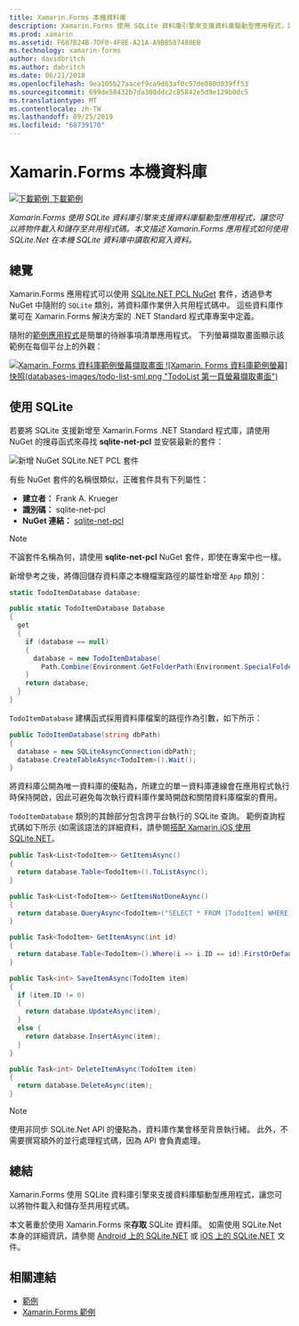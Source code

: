 ```yaml
---
title: Xamarin.Forms 本機資料庫
description: Xamarin.Forms 使用 SQLite 資料庫引擎來支援資料庫驅動型應用程式，讓您可以將物件載入和儲存至共用程式碼。 本文描述 Xamarin.Forms 應用程式如何使用 SQLite.Net 在本機 SQLite 資料庫中讀取和寫入資料。
ms.prod: xamarin
ms.assetid: F687B24B-7DF0-4F8E-A21A-A9BB507480EB
ms.technology: xamarin-forms
author: davidbritch
ms.author: dabritch
ms.date: 06/21/2018
ms.openlocfilehash: 9ea105b27aacef9ca9d63af0c57de880d039ff53
ms.sourcegitcommit: 699de58432b7da300ddc2c85842e5d9e129b0dc5
ms.translationtype: MT
ms.contentlocale: zh-TW
ms.lasthandoff: 09/25/2019
ms.locfileid: "68739170"
---
```

# <a name="xamarinforms-local-databases"></a>Xamarin.Forms 本機資料庫

[![下載範例](~/media/shared/download.png) 下載範例](https://docs.microsoft.com/samples/xamarin/xamarin-forms-samples/todo)

_Xamarin.Forms 使用 SQLite 資料庫引擎來支援資料庫驅動型應用程式，讓您可以將物件載入和儲存至共用程式碼。本文描述 Xamarin.Forms 應用程式如何使用 SQLite.Net 在本機 SQLite 資料庫中讀取和寫入資料。_

## <a name="overview"></a>總覽

Xamarin.Forms 應用程式可以使用 [SQLite.NET PCL NuGet](https://www.nuget.org/packages/sqlite-net-pcl/) 套件，透過參考 NuGet 中隨附的 `SQLite` 類別，將資料庫作業併入共用程式碼中。 這些資料庫作業可在 Xamarin.Forms 解決方案的 .NET Standard 程式庫專案中定義。

隨附的[範例應用程式](https://docs.microsoft.com/samples/xamarin/xamarin-forms-samples/todo)是簡單的待辦事項清單應用程式。 下列螢幕擷取畫面顯示該範例在每個平台上的外觀：

[![Xamarin. Forms 資料庫範例螢幕擷取畫面](databases-images/todo-list-sml.png "TodoList 第一頁螢幕擷取畫面")](databases-images/todo-list.png#lightbox "TodoList 第一頁螢幕擷取畫面")[ ![Xamarin. Forms 資料庫範例螢幕]快照(databases-images/todo-list-sml.png "TodoList 第一頁螢幕擷取畫面")](databases-images/todo-list.png#lightbox "TodoList 第一頁螢幕擷取畫面")

<a name="Using_SQLite_with_PCL" />

## <a name="using-sqlite"></a>使用 SQLite

若要將 SQLite 支援新增至 Xamarin.Forms .NET Standard 程式庫，請使用 NuGet 的搜尋函式來尋找 **sqlite-net-pcl** 並安裝最新的套件：

![新增 NuGet SQLite.NET PCL 套件](databases-images/vs2017-sqlite-pcl-nuget.png "新增 NuGet SQLite.NET PCL 套件")

有些 NuGet 套件的名稱很類似，正確套件具有下列屬性：

- **建立者：** Frank A. Krueger
- **識別碼：** sqlite-net-pcl
- **NuGet 連結：** [sqlite-net-pcl](https://www.nuget.org/packages/sqlite-net-pcl/)

> [!NOTE]
> 不論套件名稱為何，請使用 **sqlite-net-pcl** NuGet 套件，即使在專案中也一樣。

新增參考之後，將傳回儲存資料庫之本機檔案路徑的屬性新增至 `App` 類別：

```csharp
static TodoItemDatabase database;

public static TodoItemDatabase Database
{
  get
  {
    if (database == null)
    {
      database = new TodoItemDatabase(
        Path.Combine(Environment.GetFolderPath(Environment.SpecialFolder.LocalApplicationData), "TodoSQLite.db3"));
    }
    return database;
  }
}
```

`TodoItemDatabase` 建構函式採用資料庫檔案的路徑作為引數，如下所示：

```csharp
public TodoItemDatabase(string dbPath)
{
  database = new SQLiteAsyncConnection(dbPath);
  database.CreateTableAsync<TodoItem>().Wait();
}
```

將資料庫公開為唯一資料庫的優點為，所建立的單一資料庫連線會在應用程式執行時保持開啟，因此可避免每次執行資料庫作業時開啟和關閉資料庫檔案的費用。

`TodoItemDatabase` 類別的其餘部分包含跨平台執行的 SQLite 查詢。 範例查詢程式碼如下所示 (如需該語法的詳細資料，請參閱[搭配 Xamarin.iOS 使用 SQLite.NET](~/ios/data-cloud/data/using-sqlite-orm.md)。

```csharp
public Task<List<TodoItem>> GetItemsAsync()
{
  return database.Table<TodoItem>().ToListAsync();
}

public Task<List<TodoItem>> GetItemsNotDoneAsync()
{
  return database.QueryAsync<TodoItem>("SELECT * FROM [TodoItem] WHERE [Done] = 0");
}

public Task<TodoItem> GetItemAsync(int id)
{
  return database.Table<TodoItem>().Where(i => i.ID == id).FirstOrDefaultAsync();
}

public Task<int> SaveItemAsync(TodoItem item)
{
  if (item.ID != 0)
  {
    return database.UpdateAsync(item);
  }
  else {
    return database.InsertAsync(item);
  }
}

public Task<int> DeleteItemAsync(TodoItem item)
{
  return database.DeleteAsync(item);
}
```

> [!NOTE]
> 使用非同步 SQLite.Net API 的優點為，資料庫作業會移至背景執行緒。 此外，不需要撰寫額外的並行處理程式碼，因為 API 會負責處理。

## <a name="summary"></a>總結

Xamarin.Forms 使用 SQLite 資料庫引擎來支援資料庫驅動型應用程式，讓您可以將物件載入和儲存至共用程式碼。

本文著重於使用 Xamarin.Forms 來**存取** SQLite 資料庫。 如需使用 SQLite.Net 本身的詳細資訊，請參閱 [Android 上的 SQLite.NET](~/android/data-cloud/data-access/using-sqlite-orm.md) 或 [iOS 上的 SQLite.NET](~/ios/data-cloud/data/using-sqlite-orm.md) 文件。

## <a name="related-links"></a>相關連結

- [範例](https://docs.microsoft.com/samples/xamarin/xamarin-forms-samples/todo)
- [Xamarin.Forms 範例](https://docs.microsoft.com/samples/browse/?products=xamarin&term=Xamarin.Forms)
